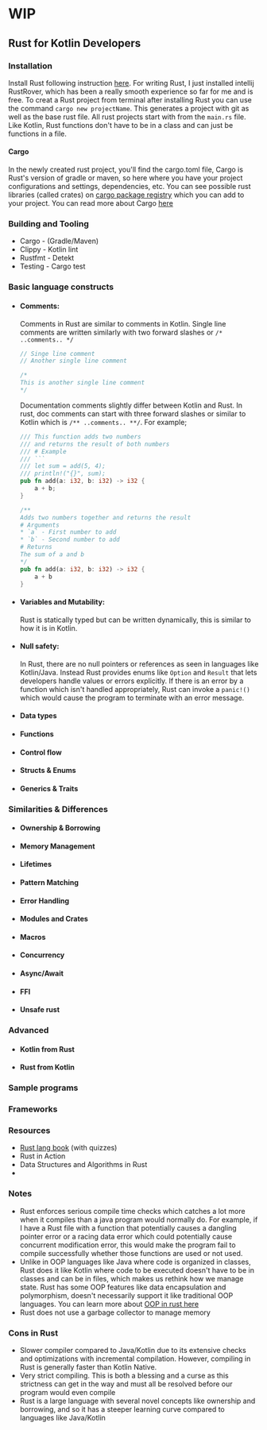 # WIP

## Rust for Kotlin Developers

### Installation

Install Rust following instruction [here](https://www.rust-lang.org/tools/install). For writing Rust, I just
installed intellij RustRover, which has been a really smooth experience so far for me and is free. To creat a Rust
project from terminal after installing Rust you can use the command `cargo new projectName`. This generates a project
with git as well as the base rust file. All rust projects start with from the `main.rs` file. Like Kotlin, Rust
functions don't have to be in a class and can just be functions in a file.

#### Cargo

In the newly created rust project, you'll find the cargo.toml file, Cargo is Rust's version of gradle or maven, so
here where you have your project configurations and settings, dependencies, etc. You can see possible rust libraries
(called crates) on [cargo package registry](https://crates.io/) which you can add to your project. You can read more
about Cargo [here](https://doc.rust-lang.org/cargo/)

### Building and Tooling

- Cargo - (Gradle/Maven)
- Clippy - Kotlin lint
- Rustfmt - Detekt
- Testing - Cargo test

### Basic language constructs

- #### Comments:
  Comments in Rust are similar to comments in Kotlin. Single line comments are written similarly with two forward
  slashes or `/* ..comments.. */`
  ```rust
  // Singe line comment 
  // Another single line comment
  
  /*
  This is another single line comment
  */
   ```
  Documentation comments slightly differ between Kotlin and Rust. In rust, doc comments can start with three forward
  slashes or similar to Kotlin which is `/** ..comments.. **/`. For example;
  ```rust
  /// This function adds two numbers
  /// and returns the result of both numbers
  /// # Example
  /// ```
  /// let sum = add(5, 4);
  /// println!("{}", sum);
  pub fn add(a: i32, b: i32) -> i32 {
      a + b;
  }
  
  /**
  Adds two numbers together and returns the result
  # Arguments
  * `a` - First number to add
  * `b` - Second number to add
  # Returns
  The sum of a and b
  */
  pub fn add(a: i32, b: i32) -> i32 {
      a + b
  }
  ```
- #### Variables and Mutability:
  Rust is statically typed but can be written dynamically, this is similar to how it is in Kotlin. 
- #### Null safety:
  In Rust, there are no null pointers or references as seen in languages like Kotlin/Java. Instead Rust provides 
  enums like `Option` and `Result` that lets developers handle values or errors explicitly. If there is 
  an error by a function which isn't handled appropriately, Rust can invoke a `panic!()` which would cause the 
  program to terminate with an error message.
- #### Data types
- #### Functions
- #### Control flow
- #### Structs & Enums
- #### Generics & Traits

### Similarities & Differences

- #### Ownership & Borrowing
- #### Memory Management
- #### Lifetimes
- #### Pattern Matching
- #### Error Handling
- #### Modules and Crates
- #### Macros
- #### Concurrency
- #### Async/Await
- #### FFI
- #### Unsafe rust

### Advanced

- #### Kotlin from Rust
- #### Rust from Kotlin

### Sample programs

### Frameworks

### Resources
- [Rust lang book](https://rust-book.cs.brown.edu/) (with quizzes)
- Rust in Action
- Data Structures and Algorithms in Rust
- 

### Notes

- Rust enforces serious compile time checks which catches a lot more when it compiles than a java program would normally
  do. For example, if I have a Rust file with a function that potentially causes a dangling
  pointer error or a racing data error which could potentially cause concurrent modification error, this would make the
  program fail to compile successfully whether those functions are used or not used.
- Unlike in OOP languages like Java where code is organized in classes, Rust does it like Kotlin where code to be 
  executed doesn't have to be in classes and can be in files, which makes us rethink how we manage state. Rust has 
  some OOP features like data encapsulation and polymorphism, doesn't necessarily support it like traditional OOP 
  languages. You can learn more about [OOP in rust here](https://doc.rust-lang.org/book/ch17-00-oop.html)
- Rust does not use a garbage collector to manage memory

### Cons in Rust
- Slower compiler compared to Java/Kotlin due to its extensive checks and optimizations with incremental compilation.
  However, compiling in Rust is generally faster than Kotlin Native. 
- Very strict compiling. This is both a blessing and a curse as this strictness can get in the way and must all be 
  resolved before our program would even compile
- Rust is a large language with several novel concepts like ownership and borrowing, and so it has a steeper 
  learning curve compared to languages like Java/Kotlin
